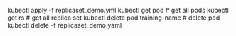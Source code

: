 kubectl apply -f replicaset_demo.yml
kubectl get pod # get all pods
kubectl get rs # get all replica set
kubectl delete pod training-name # delete pod
kubectl delete -f replicaset_demo.yaml
